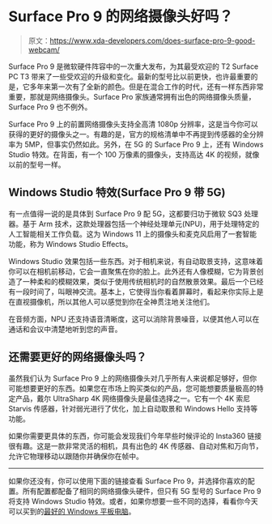 # Surface Pro 9 的网络摄像头好吗？

> 原文：<https://www.xda-developers.com/does-surface-pro-9-good-webcam/>

Surface Pro 9 是微软硬件阵容中的一次重大发布，为其最受欢迎的 T2 Surface PC T3 带来了一些受欢迎的升级和变化。最新的型号比以前更快，也许最重要的是，它多年来第一次有了全新的颜色。但是在混合工作的时代，还有一样东西非常重要，那就是网络摄像头。Surface Pro 家族通常拥有出色的网络摄像头质量，Surface Pro 9 也不例外。

Surface Pro 9 上的前置网络摄像头支持全高清 1080p 分辨率，这是当今你可以获得的更好的摄像头之一。有趣的是，官方的规格清单中不再提到传感器的全分辨率为 5MP，但事实仍然如此。另外，在 5G 的 Surface Pro 9 上，还有 Windows Studio 特效。在背面，有一个 100 万像素的摄像头，支持高达 4K 的视频，就像以前的型号一样。

## Windows Studio 特效(Surface Pro 9 带 5G)

有一点值得一说的是具体到 Surface Pro 9 配 5G，这都要归功于微软 SQ3 处理器。基于 Arm 技术，这款处理器包括一个神经处理单元(NPU)，用于处理特定的人工智能相关工作负载。这为 Windows 11 上的摄像头和麦克风启用了一套智能功能，称为 Windows Studio Effects。

Windows Studio 效果包括一些东西。对于相机来说，有自动取景支持，这意味着你可以在相机前移动，它会一直聚焦在你的脸上。此外还有人像模糊，它为背景创造了一种柔和的模糊效果，类似于使用传统相机时的自然散景效果。最后一个已经有一段时间了，叫眼神交流。基本上，它使得当你看着屏幕时，看起来你实际上是在直视摄像机，所以其他人可以感觉到你在全神贯注地关注他们。

在音频方面，NPU 还支持语音清晰度，这可以消除背景噪音，以便其他人可以在通话和会议中清楚地听到您的声音。

## 还需要更好的网络摄像头吗？

虽然我们认为 Surface Pro 9 上的网络摄像头对几乎所有人来说都足够好，但你可能想要更好的东西。如果您在市场上购买类似的产品，您可能想要质量极高的特定产品，戴尔 UltraSharp 4K 网络摄像头是最佳选择之一。它有一个 4K 索尼 Starvis 传感器，针对弱光进行了优化，加上自动取景和 Windows Hello 支持等功能。

如果你需要更具体的东西，你可能会发现我们今年早些时候评论的 Insta360 链接很有趣。这是一款非常灵活的相机，具有出色的 4K 传感器、自动对焦和万向节，允许它物理移动以跟随你并确保你在帧中。

* * *

如果你还没有，你可以使用下面的链接查看 Surface Pro 9，并选择你喜欢的配置。所有配置都配备了相同的网络摄像头硬件，但只有 5G 型号的 Surface Pro 9 将支持 Windows Studio 特效。或者，如果你想要一些不同的选择，看看你今天可以买到的[最好的 Windows 平板电脑](https://www.xda-developers.com/best-windows-tablets/)。